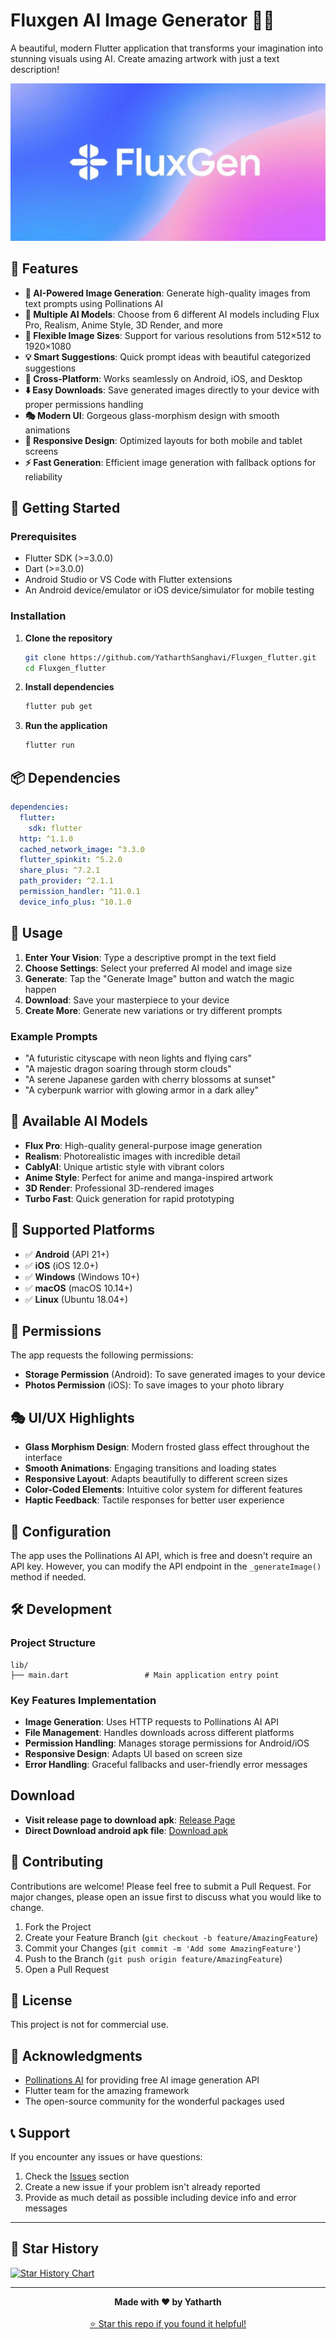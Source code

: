 # Fluxgen AI Image Generator 🎨✨

A beautiful, modern Flutter application that transforms your imagination into stunning visuals using AI. Create amazing artwork with just a text description!

![FluxGen Screenshot](assets/app_icon/fluxgen-screenshot.png)

## 🌟 Features

- **🎨 AI-Powered Image Generation**: Generate high-quality images from text prompts using Pollinations AI
- **🔮 Multiple AI Models**: Choose from 6 different AI models including Flux Pro, Realism, Anime Style, 3D Render, and more
- **📐 Flexible Image Sizes**: Support for various resolutions from 512×512 to 1920×1080
- **💡 Smart Suggestions**: Quick prompt ideas with beautiful categorized suggestions
- **📱 Cross-Platform**: Works seamlessly on Android, iOS, and Desktop
- **⬇️ Easy Downloads**: Save generated images directly to your device with proper permissions handling
- **🎭 Modern UI**: Gorgeous glass-morphism design with smooth animations
- **📱 Responsive Design**: Optimized layouts for both mobile and tablet screens
- **⚡ Fast Generation**: Efficient image generation with fallback options for reliability

## 🚀 Getting Started

### Prerequisites

- Flutter SDK (>=3.0.0)
- Dart (>=3.0.0)
- Android Studio or VS Code with Flutter extensions
- An Android device/emulator or iOS device/simulator for mobile testing

### Installation

1. **Clone the repository**
   ```bash
   git clone https://github.com/YatharthSanghavi/Fluxgen_flutter.git
   cd Fluxgen_flutter
   ```

2. **Install dependencies**
   ```bash
   flutter pub get
   ```

3. **Run the application**
   ```bash
   flutter run
   ```

## 📦 Dependencies

```yaml
dependencies:
  flutter:
    sdk: flutter
  http: ^1.1.0
  cached_network_image: ^3.3.0
  flutter_spinkit: ^5.2.0
  share_plus: ^7.2.1
  path_provider: ^2.1.1
  permission_handler: ^11.0.1
  device_info_plus: ^10.1.0
```

## 🎯 Usage

1. **Enter Your Vision**: Type a descriptive prompt in the text field
2. **Choose Settings**: Select your preferred AI model and image size
3. **Generate**: Tap the "Generate Image" button and watch the magic happen
4. **Download**: Save your masterpiece to your device
5. **Create More**: Generate new variations or try different prompts

### Example Prompts

- "A futuristic cityscape with neon lights and flying cars"
- "A majestic dragon soaring through storm clouds"
- "A serene Japanese garden with cherry blossoms at sunset"
- "A cyberpunk warrior with glowing armor in a dark alley"

## 🎨 Available AI Models

- **Flux Pro**: High-quality general-purpose image generation
- **Realism**: Photorealistic images with incredible detail
- **CablyAI**: Unique artistic style with vibrant colors
- **Anime Style**: Perfect for anime and manga-inspired artwork
- **3D Render**: Professional 3D-rendered images
- **Turbo Fast**: Quick generation for rapid prototyping

## 📱 Supported Platforms

- ✅ **Android** (API 21+)
- ✅ **iOS** (iOS 12.0+)
- ✅ **Windows** (Windows 10+)
- ✅ **macOS** (macOS 10.14+)
- ✅ **Linux** (Ubuntu 18.04+)

## 🔐 Permissions

The app requests the following permissions:

- **Storage Permission** (Android): To save generated images to your device
- **Photos Permission** (iOS): To save images to your photo library

## 🎭 UI/UX Highlights

- **Glass Morphism Design**: Modern frosted glass effect throughout the interface
- **Smooth Animations**: Engaging transitions and loading states
- **Responsive Layout**: Adapts beautifully to different screen sizes
- **Color-Coded Elements**: Intuitive color system for different features
- **Haptic Feedback**: Tactile responses for better user experience

## 🔧 Configuration

The app uses the Pollinations AI API, which is free and doesn't require an API key. However, you can modify the API endpoint in the `_generateImage()` method if needed.

## 🛠️ Development

### Project Structure

```
lib/
├── main.dart                 # Main application entry point
```

### Key Features Implementation

- **Image Generation**: Uses HTTP requests to Pollinations AI API
- **File Management**: Handles downloads across different platforms
- **Permission Handling**: Manages storage permissions for Android/iOS
- **Responsive Design**: Adapts UI based on screen size
- **Error Handling**: Graceful fallbacks and user-friendly error messages

## Download
- **Visit release page to download apk**: [Release Page](https://github.com/YatharthSanghavi/Fluxgen_flutter/releases/tag/v1.0)
- **Direct Download android apk file**: [Download apk](https://github.com/YatharthSanghavi/Fluxgen_flutter/releases/download/v1.0/app-release.apk)

## 🤝 Contributing

Contributions are welcome! Please feel free to submit a Pull Request. For major changes, please open an issue first to discuss what you would like to change.

1. Fork the Project
2. Create your Feature Branch (`git checkout -b feature/AmazingFeature`)
3. Commit your Changes (`git commit -m 'Add some AmazingFeature'`)
4. Push to the Branch (`git push origin feature/AmazingFeature`)
5. Open a Pull Request

## 📝 License

This project is not for commercial use.

## 🙏 Acknowledgments

- [Pollinations AI](https://pollinations.ai/) for providing free AI image generation API
- Flutter team for the amazing framework
- The open-source community for the wonderful packages used

## 📞 Support

If you encounter any issues or have questions:

1. Check the [Issues](https://github.com/YatharthSanghavi/Fluxgen_flutter/issues) section
2. Create a new issue if your problem isn't already reported
3. Provide as much detail as possible including device info and error messages

---
## 🌟 Star History

[![Star History Chart](https://api.star-history.com/svg?repos=YatharthSanghavi/Fluxgen_flutter&type=Date)](https://star-history.com/#YatharthSanghavi/Fluxgen_flutter&Date)

---

<div align="center">
  <strong>Made with ❤️ by Yatharth</strong>
  <br>
  <br>
  <a href="https://github.com/YatharthSanghavi/Fluxgen_flutter/">⭐ Star this repo if you found it helpful!</a>
</div>
